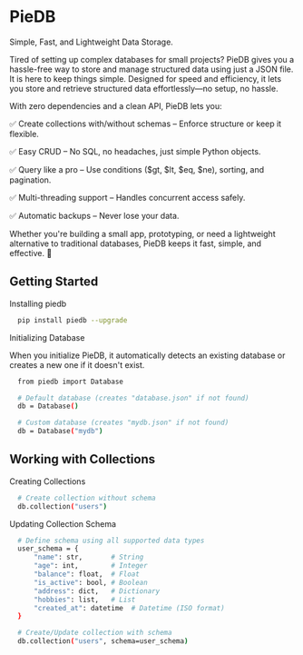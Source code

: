 
# PieDB

Simple, Fast, and Lightweight Data Storage.

Tired of setting up complex databases for small projects? PieDB gives you a hassle-free way to store and manage structured data using just a JSON file. It is here to keep things simple. Designed for speed and efficiency, it lets you store and retrieve structured data effortlessly—no setup, no hassle.

With zero dependencies and a clean API, PieDB lets you:

✅ Create collections with/without schemas – Enforce structure or keep it flexible.

✅ Easy CRUD – No SQL, no headaches, just simple Python objects.

✅ Query like a pro – Use conditions ($gt, $lt, $eq, $ne), sorting, and pagination.

✅ Multi-threading support – Handles concurrent access safely.

✅ Automatic backups – Never lose your data.

Whether you're building a small app, prototyping, or need a lightweight alternative to traditional databases, PieDB keeps it fast, simple, and effective. 🚀


## Getting Started

Installing piedb

```bash
  pip install piedb --upgrade
```

Initializing Database

When you initialize PieDB, it automatically detects an existing database or creates a new one if it doesn't exist.

```bash
  from piedb import Database

  # Default database (creates "database.json" if not found)
  db = Database()

  # Custom database (creates "mydb.json" if not found)
  db = Database("mydb")
```
## Working with Collections

Creating Collections

```bash
  # Create collection without schema
  db.collection("users")
```

Updating Collection Schema

```bash
  # Define schema using all supported data types
  user_schema = {
      "name": str,       # String
      "age": int,        # Integer
      "balance": float,  # Float
      "is_active": bool, # Boolean
      "address": dict,   # Dictionary
      "hobbies": list,   # List
      "created_at": datetime  # Datetime (ISO format)
  }

  # Create/Update collection with schema
  db.collection("users", schema=user_schema)
```